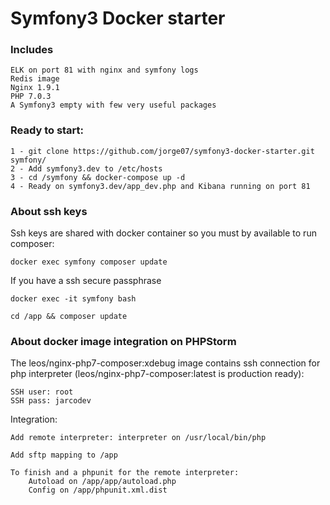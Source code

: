 Symfony3 Docker starter
===========

### Includes
    
    ELK on port 81 with nginx and symfony logs
    Redis image
    Nginx 1.9.1
    PHP 7.0.3
    A Symfony3 empty with few very useful packages
    

### Ready to start:
    
    1 - git clone https://github.com/jorge07/symfony3-docker-starter.git symfony/
    2 - Add symfony3.dev to /etc/hosts
    3 - cd /symfony && docker-compose up -d
    4 - Ready on symfony3.dev/app_dev.php and Kibana running on port 81
    
### About ssh keys

Ssh keys are shared with docker container so you must by available to run composer:
    
    docker exec symfony composer update
    
If you have a ssh secure passphrase

    docker exec -it symfony bash
    
    cd /app && composer update

### About docker image integration on PHPStorm

The leos/nginx-php7-composer:xdebug image contains ssh connection for php interpreter (leos/nginx-php7-composer:latest is production ready):
    
    SSH user: root
    SSH pass: jarcodev

Integration:

    Add remote interpreter: interpreter on /usr/local/bin/php

    Add sftp mapping to /app
    
    To finish and a phpunit for the remote interpreter:
        Autoload on /app/app/autoload.php
        Config on /app/phpunit.xml.dist
